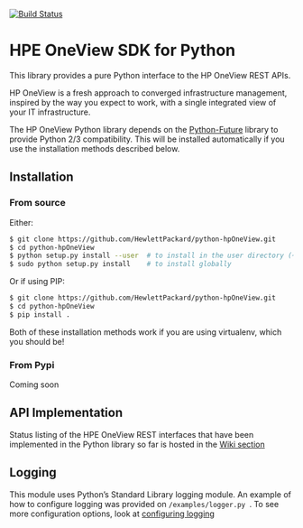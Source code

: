 [![Build Status](https://travis-ci.org/HewlettPackard/python-hpOneView.svg?branch=master)](https://travis-ci.org/HewlettPackard/python-hpOneView)

HPE OneView SDK for Python
===========================

This library provides a pure Python interface to the HP OneView REST APIs.

HP OneView is a fresh approach to converged infrastructure management, inspired
by the way you expect to work, with a single integrated view of your IT
infrastructure.

The HP OneView Python library depends on the
[Python-Future](http://python-future.org/index.htm)  library to provide Python
2/3 compatibility.  This will be installed automatically if you use the installation
methods described below.

Installation
------------

### From source

Either:

```bash
$ git clone https://github.com/HewlettPackard/python-hpOneView.git
$ cd python-hpOneView
$ python setup.py install --user  # to install in the user directory (~/.local)
$ sudo python setup.py install    # to install globally
```

Or if using PIP:

```bash
$ git clone https://github.com/HewlettPackard/python-hpOneView.git
$ cd python-hpOneView
$ pip install .
```

Both of these installation methods work if you are using virtualenv, which you should be!

### From Pypi

Coming soon


API Implementation
------------------

Status listing of the HPE OneView REST interfaces that have been implemented in the Python library so far is hosted in the [Wiki section](https://github.com/HewlettPackard/python-hpOneView/wiki/API-Implementation) 


Logging
-------

This module uses Python’s Standard Library logging module. An example of how to configure logging was provided on ```/examples/logger.py ```.
To see more configuration options, look at [configuring logging](https://docs.python.org/3/howto/logging.html#configuring-logging)
